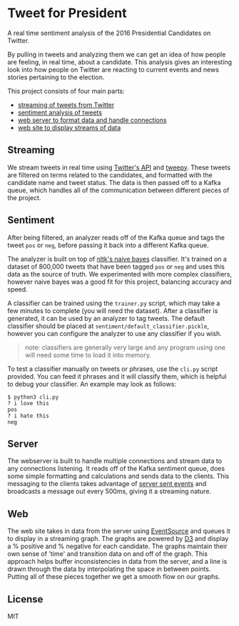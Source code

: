 # Tweet for President

A real time sentiment analysis of the 2016 Presidential Candidates on Twitter.

By pulling in tweets and analyzing them we can get an idea of how people are feeling, in real time, about a candidate. This analysis gives an interesting look into how people on Twitter are reacting to current events and news stories pertaining to the election.

This project consists of four main parts:
 - [streaming of tweets from Twitter](https://github.com/CUBigDataClass/Elections#streaming)
 - [sentiment analysis of tweets](https://github.com/CUBigDataClass/Elections#sentiment)
 - [web server to format data and handle connections](https://github.com/CUBigDataClass/Elections#server)
 - [web site to display streams of data](https://github.com/CUBigDataClass/Elections#web)

## Streaming

We stream tweets in real time using [Twitter's API](https://dev.twitter.com/streaming/public) and [tweepy](https://github.com/tweepy/tweepy). These tweets are filtered on terms related to the candidates, and formatted with the candidate name and tweet status. The data is then passed off to a Kafka queue, which handles all of the communication between different pieces of the project.

## Sentiment

After being filtered, an analyzer reads off of the Kafka queue and tags the tweet `pos` or `neg`, before passing it back into a different Kafka queue.

The analyzer is built on top of [nltk's naive bayes](http://www.nltk.org/book/ch06.html) classifier. It's trained on a dataset of 800,000 tweets that have been tagged `pos` or `neg` and uses this data as the source of truth. We experimented with more complex classifiers, however naive bayes was a good fit for this project, balancing accuracy and speed.

A classifier can be trained using the `trainer.py` script, which may take a few minutes to complete (you will need the dataset). After a classifier is generated, it can be used by an analyzer to tag tweets. The default classifier should be placed at `sentiment/default_classifier.pickle`, however you can configure the analyzer to use any classifier if you wish.

> note: classifiers are generally very large and any program using one will need some time to load it into memory.

To test a classifier manually on tweets or phrases, use the `cli.py` script provided. You can feed it phrases and it will classify them, which is helpful to debug your classifier. An example may look as follows:

```
$ python3 cli.py
? i love this
pos
? i hate this
neg
```

## Server

The webserver is built to handle multiple connections and stream data to any connections listening. It reads off of the Kafka sentiment queue, does some simple formatting and calculations and sends data to the clients. This messaging to the clients takes advantage of [server sent events](https://www.wikiwand.com/en/Server-sent_events) and broadcasts a message out every 500ms, giving it a streaming nature.

## Web

The web site takes in data from the server using [EventSource](https://developer.mozilla.org/en-US/docs/Web/API/Server-sent_events/Using_server-sent_events) and queues it to display in a streaming graph. The graphs are powered by [D3](https://d3js.org/) and display a % positive and % negative for each candidate. The graphs maintain their own sense of 'time' and transition data on and off of the graph. This approach helps buffer inconsistencies in data from the server, and a line is drawn through the data by interpolating the space in between points. Putting all of these pieces together we get a smooth flow on our graphs.

## License

MIT
